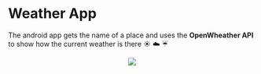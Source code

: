 # Weather App
The android app gets the name of a place and uses the **OpenWheather API** to show how the current weather is there :sunny: :cloud: :umbrella:

<p align="center"> 
<img src="https://user-images.githubusercontent.com/50174303/83314981-c45adc00-a225-11ea-837d-c2b075ed84a7.gif">
</p>
